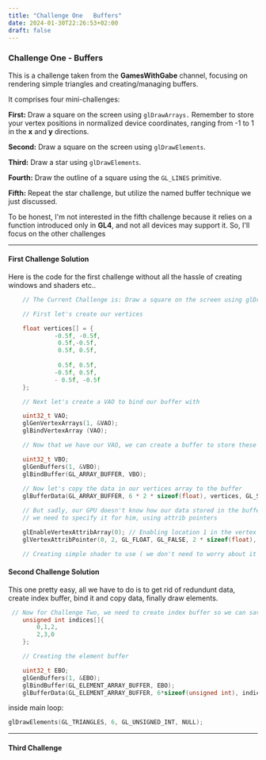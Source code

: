 ```yaml
---
title: "Challenge One   Buffers"
date: 2024-01-30T22:26:53+02:00
draft: false
---
```


### Challenge One - Buffers

This is a challenge taken from the **GamesWithGabe** channel, focusing on rendering simple triangles and creating/managing buffers.

It comprises four mini-challenges:

**First:** Draw a square on the screen using `glDrawArrays.` Remember to store your vertex positions in normalized device coordinates, ranging from -1 to 1 in the **x** and **y** directions.

**Second:** Draw a square on the screen using `glDrawElements`.

**Third:** Draw a star using `glDrawElements`.

**Fourth:** Draw the outline of a square using the `GL_LINES` primitive.

**Fifth:** Repeat the star challenge, but utilize the named buffer technique we just discussed.

To be honest, I'm not interested in the fifth challenge because it relies on a function introduced only in **GL4**, and not all devices may support it. So, I'll focus on the other challenges

-------

#### First Challenge Solution

Here is the code for the first challenge without all the hassle of creating windows and shaders etc..

```cpp
    // The Current Challenge is: Draw a square on the screen using glDrawArrays. Remember to store your vertex positions in normalized device coordinates, ranging from -1 to 1 in the x and y directions

    // First let's create our vertices

    float vertices[] = {
             -0.5f, -0.5f,
              0.5f,-0.5f,
              0.5f, 0.5f,
              
              0.5f, 0.5f,
             -0.5f, 0.5f,
             - 0.5f, -0.5f
    };

    // Next let's create a VAO to bind our buffer with

    uint32_t VAO;
    glGenVertexArrays(1, &VAO);
    glBindVertexArray (VAO);

    // Now that we have our VAO, we can create a buffer to store these vertices in.

    uint32_t VBO;
    glGenBuffers(1, &VBO);
    glBindBuffer(GL_ARRAY_BUFFER, VBO);
    
    // Now let's copy the data in our vertices array to the buffer
    glBufferData(GL_ARRAY_BUFFER, 6 * 2 * sizeof(float), vertices, GL_STATIC_DRAW);

    // But sadly, our GPU doesn't know how our data stored in the buffer.. :( 
    // we need to specify it for him, using attrib pointers

    glEnableVertexAttribArray(0); // Enabling location 1 in the vertex array 
    glVertexAttribPointer(0, 2, GL_FLOAT, GL_FALSE, 2 * sizeof(float), (void*)0);

    // Creating simple shader to use ( we don't need to worry about it atm so i will not include it in the blog.
```


#### Second Challenge Solution

This one pretty easy, all we have to do is to get rid of redundunt data, create index buffer, bind it and copy data, finally draw elements.

```c
 // Now for Challenge Two, we need to create index buffer so we can save more data !
    unsigned int indices[]{
        0,1,2,
        2,3,0
    };

    // Creating the element buffer

    uint32_t EBO;
    glGenBuffers(1, &EBO);
    glBindBuffer(GL_ELEMENT_ARRAY_BUFFER, EBO);
    glBufferData(GL_ELEMENT_ARRAY_BUFFER, 6*sizeof(unsigned int), indices, GL_STATIC_DRAW);
```

inside main loop:
```c
glDrawElements(GL_TRIANGLES, 6, GL_UNSIGNED_INT, NULL);
```

----

#### Third Challenge 
